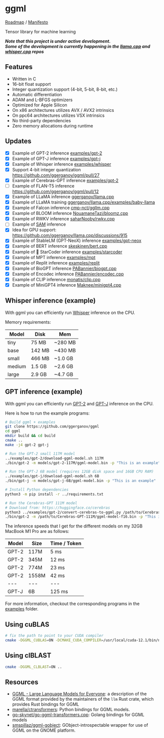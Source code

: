 # ggml

[Roadmap](https://github.com/users/ggerganov/projects/7) / [Manifesto](https://github.com/ggerganov/llama.cpp/discussions/205)

Tensor library for machine learning

***Note that this project is under active development. \
Some of the development is currently happening in the [llama.cpp](https://github.com/ggerganov/llama.cpp) and [whisper.cpp](https://github.com/ggerganov/whisper.cpp) repos***

## Features

- Written in C
- 16-bit float support
- Integer quantization support (4-bit, 5-bit, 8-bit, etc.)
- Automatic differentiation
- ADAM and L-BFGS optimizers
- Optimized for Apple Silicon
- On x86 architectures utilizes AVX / AVX2 intrinsics
- On ppc64 architectures utilizes VSX intrinsics
- No third-party dependencies
- Zero memory allocations during runtime

## Updates

- [X] Example of GPT-2 inference [examples/gpt-2](https://github.com/ggerganov/ggml/tree/master/examples/gpt-2)
- [X] Example of GPT-J inference [examples/gpt-j](https://github.com/ggerganov/ggml/tree/master/examples/gpt-j)
- [X] Example of Whisper inference [examples/whisper](https://github.com/ggerganov/ggml/tree/master/examples/whisper)
- [X] Support 4-bit integer quantization https://github.com/ggerganov/ggml/pull/27
- [X] Example of Cerebras-GPT inference [examples/gpt-2](https://github.com/ggerganov/ggml/tree/master/examples/gpt-2)
- [ ] Example of FLAN-T5 inference https://github.com/ggerganov/ggml/pull/12
- [X] Example of LLaMA inference [ggerganov/llama.cpp](https://github.com/ggerganov/llama.cpp)
- [X] Example of LLaMA training [ggerganov/llama.cpp/examples/baby-llama](https://github.com/ggerganov/llama.cpp/tree/master/examples/baby-llama)
- [X] Example of Falcon inference [cmp-nct/ggllm.cpp](https://github.com/cmp-nct/ggllm.cpp)
- [X] Example of BLOOM inference [NouamaneTazi/bloomz.cpp](https://github.com/NouamaneTazi/bloomz.cpp)
- [X] Example of RWKV inference [saharNooby/rwkv.cpp](https://github.com/saharNooby/rwkv.cpp)
- [ ] Example of [SAM](https://github.com/facebookresearch/segment-anything) inference
- [X] Idea for GPU support: https://github.com/ggerganov/llama.cpp/discussions/915
- [X] Example of StableLM (GPT-NeoX) inference [examples/gpt-neox](https://github.com/ggerganov/ggml/tree/master/examples/gpt-neox)
- [X] Example of BERT inference [skeskinen/bert.cpp](https://github.com/skeskinen/bert.cpp)
- [X] Example of 💫 StarCoder inference [examples/starcoder](https://github.com/ggerganov/ggml/tree/master/examples/starcoder)
- [X] Example of MPT inference [examples/mpt](https://github.com/ggerganov/ggml/tree/master/examples/mpt)
- [X] Example of Replit inference [examples/replit](https://github.com/ggerganov/ggml/tree/master/examples/replit)
- [X] Example of BioGPT inference [PABannier/biogpt.cpp](https://github.com/PABannier/biogpt.cpp)
- [X] Example of Encodec inference [PABannier/encodec.cpp](https://github.com/PABannier/encodec.cpp) 
- [X] Example of CLIP inference [monatis/clip.cpp](https://github.com/monatis/clip.cpp)
- [X] Example of MiniGPT4 inference [Maknee/minigpt4.cpp](https://github.com/Maknee/minigpt4.cpp) 

## Whisper inference (example)

With ggml you can efficiently run [Whisper](examples/whisper) inference on the CPU.

Memory requirements:

| Model  | Disk   | Mem     |
| ---    | ---    | ---     |
| tiny   |  75 MB | ~280 MB |
| base   | 142 MB | ~430 MB |
| small  | 466 MB | ~1.0 GB |
| medium | 1.5 GB | ~2.6 GB |
| large  | 2.9 GB | ~4.7 GB |

## GPT inference (example)

With ggml you can efficiently run [GPT-2](examples/gpt-2) and [GPT-J](examples/gpt-j) inference on the CPU.

Here is how to run the example programs:

```bash
# Build ggml + examples
git clone https://github.com/ggerganov/ggml
cd ggml
mkdir build && cd build
cmake ..
make -j4 gpt-2 gpt-j

# Run the GPT-2 small 117M model
../examples/gpt-2/download-ggml-model.sh 117M
./bin/gpt-2 -m models/gpt-2-117M/ggml-model.bin -p "This is an example"

# Run the GPT-J 6B model (requires 12GB disk space and 16GB CPU RAM)
../examples/gpt-j/download-ggml-model.sh 6B
./bin/gpt-j -m models/gpt-j-6B/ggml-model.bin -p "This is an example"

# Install Python dependencies
python3 -m pip install -r ../requirements.txt

# Run the Cerebras-GPT 111M model
# Download from: https://huggingface.co/cerebras
python3 ../examples/gpt-2/convert-cerebras-to-ggml.py /path/to/Cerebras-GPT-111M/
./bin/gpt-2 -m /path/to/Cerebras-GPT-111M/ggml-model-f16.bin -p "This is an example"
```

The inference speeds that I get for the different models on my 32GB MacBook M1 Pro are as follows:

| Model | Size  | Time / Token |
| ---   | ---   | ---    |
| GPT-2 |  117M |   5 ms |
| GPT-2 |  345M |  12 ms |
| GPT-2 |  774M |  23 ms |
| GPT-2 | 1558M |  42 ms |
| ---   | ---   | ---    |
| GPT-J |    6B | 125 ms |

For more information, checkout the corresponding programs in the [examples](examples) folder.

## Using cuBLAS

```bash
# fix the path to point to your CUDA compiler
cmake -DGGML_CUBLAS=ON -DCMAKE_CUDA_COMPILER=/usr/local/cuda-12.1/bin/nvcc ..
```

## Using clBLAST

```bash
cmake -DGGML_CLBLAST=ON ..
```

## Resources

- [GGML - Large Language Models for Everyone](https://github.com/rustformers/llm/blob/main/crates/ggml/README.md): a description of the GGML format provided by the maintainers of the `llm` Rust crate, which provides Rust bindings for GGML
- [marella/ctransformers](https://github.com/marella/ctransformers): Python bindings for GGML models.
- [go-skynet/go-ggml-transformers.cpp](https://github.com/go-skynet/go-ggml-transformers.cpp): Golang bindings for GGML models
- [smspillaz/ggml-gobject](https://github.com/smspillaz/ggml-gobject): GObject-introspectable wrapper for use of GGML on the GNOME platform.
